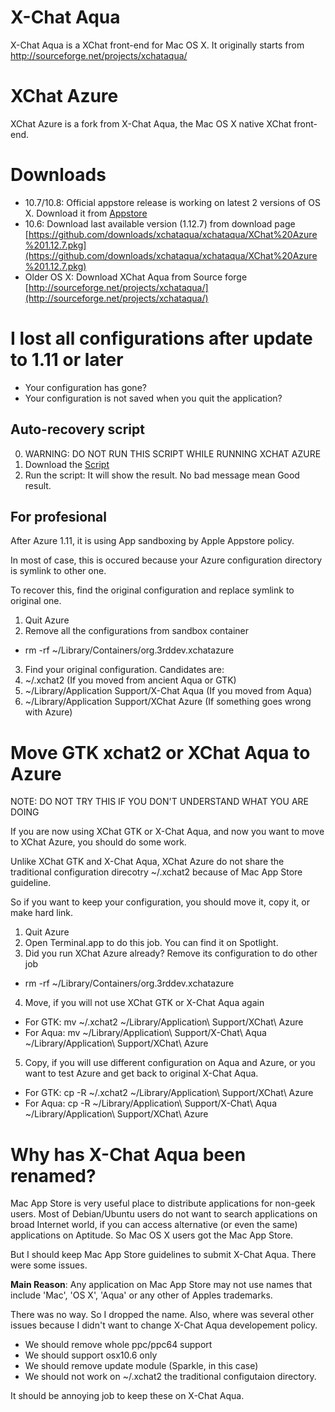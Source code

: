 # X-Chat Aqua

X-Chat Aqua is a XChat front-end for Mac OS X. It originally starts from http://sourceforge.net/projects/xchataqua/

# XChat Azure

XChat Azure is a fork from X-Chat Aqua, the Mac OS X native XChat front-end.

# Downloads
* 10.7/10.8: Official appstore release is working on latest 2 versions of OS X. Download it from [Appstore](http://itunes.apple.com/app/id447521961)
* 10.6: Download last available version (1.12.7) from download page [https://github.com/downloads/xchataqua/xchataqua/XChat%20Azure%201.12.7.pkg](https://github.com/downloads/xchataqua/xchataqua/XChat%20Azure%201.12.7.pkg)
* Older OS X: Download XChat Aqua from Source forge [http://sourceforge.net/projects/xchataqua/](http://sourceforge.net/projects/xchataqua/)


# I lost all configurations after update to 1.11 or later

* Your configuration has gone?
* Your configuration is not saved when you quit the application?

## Auto-recovery script
  0. WARNING: DO NOT RUN THIS SCRIPT WHILE RUNNING XCHAT AZURE
  1. Download the [Script](http://xchataqua.github.com/downloads/fixdata.tar)
  2. Run the script: It will show the result. No bad message mean Good result.

## For profesional

After Azure 1.11, it is using App sandboxing by Apple Appstore policy.

In most of case, this is occured because your Azure configuration directory is symlink to other one.

To recover this, find the original configuration and replace symlink to original one.

1. Quit Azure
2. Remove all the configurations from sandbox container
  * rm -rf ~/Library/Containers/org.3rddev.xchatazure
3. Find your original configuration. Candidates are:
  1. ~/.xchat2 (If you moved from ancient Aqua or GTK)
  2. ~/Library/Application Support/X-Chat Aqua (If you moved from Aqua)
  3. ~/Library/Application Support/XChat Azure (If something goes wrong with Azure)

# Move GTK xchat2 or XChat Aqua to Azure

NOTE: DO NOT TRY THIS IF YOU DON'T UNDERSTAND WHAT YOU ARE DOING

If you are now using XChat GTK or X-Chat Aqua, and now you want to move to XChat Azure, you should do some work.

Unlike XChat GTK and X-Chat Aqua, XChat Azure do not share the traditional configuration direcotry ~/.xchat2 because of Mac App Store guideline.

So if you want to keep your configuration, you should move it, copy it, or make hard link.

1. Quit Azure
2. Open Terminal.app to do this job. You can find it on Spotlight.
3. Did you run XChat Azure already? Remove its configuration to do other job
  * rm -rf ~/Library/Containers/org.3rddev.xchatazure
4. Move, if you will not use XChat GTK or X-Chat Aqua again
  * For GTK: mv ~/.xchat2 ~/Library/Application\ Support/XChat\ Azure
  * For Aqua: mv ~/Library/Application\ Support/X-Chat\ Aqua ~/Library/Application\ Support/XChat\ Azure
5. Copy, if you will use different configuration on Aqua and Azure, or you want to test Azure and get back to original X-Chat Aqua.
  * For GTK: cp -R ~/.xchat2 ~/Library/Application\ Support/XChat\ Azure
  * For Aqua: cp -R ~/Library/Application\ Support/X-Chat\ Aqua ~/Library/Application\ Support/XChat\ Azure

# Why has X-Chat Aqua been renamed?

Mac App Store is very useful place to distribute applications for non-geek users. Most of Debian/Ubuntu users do not want to search applications on broad Internet world, if you can access alternative (or even the same) applications on Aptitude. So Mac OS X users got the Mac App Store.

But I should keep Mac App Store guidelines to submit X-Chat Aqua. There were some issues.

**Main Reason**: Any application on Mac App Store may not use names that include 'Mac', 'OS X', 'Aqua' or any other of Apples trademarks.

There was no way. So I dropped the name.
Also, where was several other issues because I didn't want to change X-Chat Aqua developement policy.

* We should remove whole ppc/ppc64 support
* We should support osx10.6 only
* We should remove update module (Sparkle, in this case)
* We should not work on ~/.xchat2 the traditional configutaion directory.

It should be annoying job to keep these on X-Chat Aqua.

